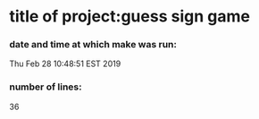 # title of project:guess sign game
### date and time at which make was run:
Thu Feb 28 10:48:51 EST 2019
### number of lines:
36
